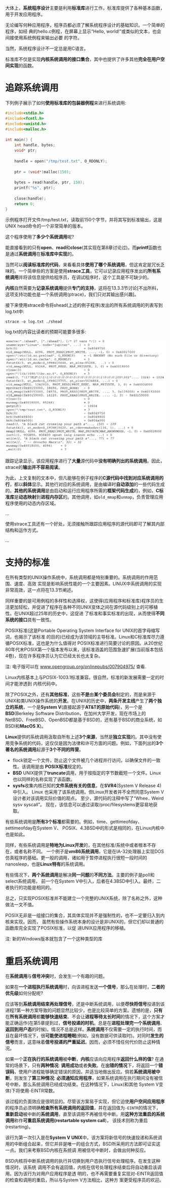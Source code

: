 大体上，**系统程序设计**主要是利用**标准库**进行工作，标准库提供了各种基本函数，用于开发应用程序。

无论编写何种应用程序，程序员都必须了解系统程序设计的基础知识。一个简单的程序，如经 典的hello.c例程，在屏幕上显示“Hello, world!”或类似的文本，也会间接使用系统例程来输出必要 的字符。

当然，系统程序设计不一定总是用C语言。

标准库不仅是实现**内核系统调用的接口集合**，其中也提供了许多其他**完全在用户空间实现**的函数。

# 追踪系统调用

下列例子展示了如何**使用标准库的包装器例程**来进行系统调用:

```c
#include<stdio.h> 
#include<fcntl.h> 
#include<unistd.h> 
#include<malloc.h> 

int main() { 
    int handle, bytes; 
    void* ptr; 

    handle = open("/tmp/test.txt", O_RDONLY); 

    ptr = (void*)malloc(150); 

    bytes = read(handle, ptr, 150); 
    printf("%s", ptr); 

    close(handle); 
    return 0; 
}
```

示例程序打开文件/tmp/test.txt，读取前150个字节，并将其写到标准输出，这是UNIX head命令的一个非常简单的版本。

这个程序使用了**多少个系统调用**呢? 

能直接看到的只有**open**、**read**和**close**(其实现在第8章讨论过)。而**printf**函数也是通过**系统调用**在**标准库中实现**的。

当然可以**阅读标准库的代码**，来看看具体**使用了哪个系统调用**，但这肯定是冗长乏味的。一个简单些的方案是使用**strace工具**，它可以记录应用程序发出的**所有系统调用**并将该信息提供给程序员，在调试程序时，这个工具是不可缺少的。

**内核**自然需要为**记录系统调用**提供**专门的支持**，这将在13.3.3节讨论\[不出所料，这项支持功能也是一个系统调用(ptrace)，我们只对其输出感兴趣]。

接下来使用strace命令将shead(上述的例子程序)发出的所有系统调用的列表写到log.txt中:

```
strace -o log.txt ./shead
```

log.txt的内容比读者的预期可能要多很多:

![2020-01-26-18-27-59.png](./images/2020-01-26-18-27-59.png)

跟踪记录显示，该应用程序进行了**大量**源代码中**没有明确列出的系统调用**。因此，strace的**输出并不容易阅读**。

为此，上文复制的文本中，但凡能够在例子程序的**C源代码中找到对应系统调用的行**，都以**斜体**显示。其他行对应的系统调用，是由编译时**自动添加**的一些代码生成的。**其他的系统调用**是由启动和运行应用程序所需的**框架代码生成**的，例如，**C标准库**是**动态映射**到**进程内存区**的。其他调用，如`old_mmap`和`unmap`，负责管理应用程序使用的动态内存区域。

...

使用strace工具还有一个好处，无须接触所跟踪应用程序的源代码即可了解其内部结构和运作方式。

...

# 支持的标准

在所有类型的UNIX操作系统中，系统调用都是特别重要的。系统调用的作用范围、速度、高效 实现是影响系统性能的一个主要因素。LINUX中系统调用的实现非常高效，这一点将在13.3节阐述。

同样重要的是可用例程的多样性和选择权，这使得(应用程序和标准库)程序员的生活更加轻松，并促进了程序在各种不同UNIX变体之间在源代码级别上的可移植性。在UNIX超过25年的历史中，这促进 了标准和事实标准的出现，从而使得**不同系统的接口**具有一致性。

POSIX标准(这是Portable Operating System Interface for UNIX的首字母缩写词，也揭示了该标准 的目的)已经成为该领域的主导标准。Linux和C标准库尽力遵循POSIX标准，这也是为什么值得对 POSIX标准进行简要讨论的原因。从20世纪80年代末POSIX第一个版本发布以来，该标准涵盖的范围急速扩展(当前版本包括4卷)，现在许多程序员认为它已经太长也太复杂。

注: 电子版可以在 www.opengroup.org/onlinepubs/007904975/ 查看.

Linux内核基本上与POSIX-1003.1标准兼容。很自然，标准的新发展需要一定的时间才能渗透到 内核代码中。

除了POSIX之外，还有**其他标准**，这些**不是**由**某个委员会**制定的，而是来源于UNIX和类UNIX操作系统的**开发**。在UNIX的历史中，**两条开发主线**产生了**两个独立的系统**，一个是**System V**(直接起源于**AT&T的原始代码**)，另一个是**BSD**(Berkeley Software Distribution，在加州大学开发，现在市场上的NetBSD、FreeBSD、OpenBSD都是基于BSD的，还有基于BSD的商业系统，如BSDI和**MacOS X**)。

**Linux**提供的系统调用汲取自所有上述**3个来源**，当然是**独立实现**的。其中没有使用竞争系统的代码，这仅仅是因为法律和许可方面的问题。例如，下面列出的**3个著名的系统调用**起源于**3个不同的阵营**。

- flock锁定一个文件，防止这个文件被几个进程并行访问，以确保文件的一致性。该调用是由 **POSIX标准**规定的。
- **BSD** UNIX提供了**truncate**调用，用于按指定的字节数截短一个文件。Linux也以同样的名称实现了该函数。
- **sysfs**收集内核已知的**文件系统有关的信息**，在**SVR4**(System V Release 4)中引入。 Linux 也采用了该系统调用。但Linux开发者并不全然同意System V设计者对该调用实际价值的观点， 至少，源代码的注释中写了“Whee.. Weird sysv syscall”。 现在，该信息可以通过读取/proc/filesystems更容易地获取。

有些系统调用是**所有3个标准**都需要的。例如，time、gettimeofday、settimeofday在System V、 POSIX、4.3BSD中的形式是相同的，在Linux内核中也是如此。

同样，有些系统调用是**特地为Linux开发**的，在其他标准/系统中或者根本不存在，或者名称不同。 一个例子是**vm86系统调用**，它是在IA-32处理器上实现DOS仿真程序的基础。更一般的调用，诸如用于暂停进程执行很短一段时间的nanosleep，也是**Linux特有**的系统调用。

有些情况下，**两个系统调用**是解决**同一问题**的**不同方法**。主要的例子是poll和select系统调用， 前一个在System V中引入，后者在4.3BSD中引入。最终，二者执行的功能是相同的。

总之，只实现POSIX标准并不能建立一个完整的UNIX系统，除了名称之外，这种做法一文不值。

POSIX无非是一组接口的集合，其具体实现并不是强制性的，也不一定要归入到内核来实现。因而， 虽然有些操作系统本身的设计是非UNIX的，但它们却以普通的函数库完全实现了POSIX标准，以促 进UNIX应用程序的移植。

注: 新的Windows版本就包含了一个这种类型的库

# 重启系统调用

在**系统调用**与**信号冲突**时，会发生一个有趣的问题。

如果在**一个进程执行系统调用**时，向该进程发送**一个信号**，那么在处理时，**二者的优先级**如何分配呢? 

应该等到**系统调用结束再处理信号**，还是中断系统调用，以便**尽快将信号**投递到该进程?第一种方案导致的问题显然比较少，也是比较简单的方案。遗憾的是，**只有**在**所有系统调用**都**能够快速结束**、不会让**进程等待太长时间**的情况下，这个方案才能正确运作(在第5章提到过，**信号投递的时机**，总是在**进程处理完一个系统调用**、**返回到用户态**的时候)。情况不总是这样。**系统调用**不仅需要一定的执行时间，而且在最坏情况下，很**可能使进程睡眠**(例如，没有数据可供读取时)。对同时**发生的信号**而言，这意味着**信号投递的严重延迟**。因而，必须不惜任何代价防止这种情况。

如果一个**正在执行的系统调用**被**中断**，**内核**应该向应用程序**返回什么样的值**? 在通常的场景下，只有**两种情况**: **调用成功**或者**失败**。在**出错的情况**下，将返回一个**错误码**，使用户进程能够确定错误的原因，并适当地做出反应。倘若**系统调用被中断**，则发生了**第三种情况**: **必须通知应用程序**，如果系统调用在执行期间没有被信号中断，那么系统调用已经成功结束。在这种情况下，Linux(和其他 System V变体)下将使用-EINTR常数。

该过程的负面效应是很明显的。尽管该方案易于实现，但它迫使**用户空间应用程序**的程序员必须明确**检查所有系统调用的返回值**，并在返回值为`-EINTR`的情况下，**重新启动**被中断的**系统调用**，直至该调用不再被信号中断。用**这种方法重启的系统调用**称作**可重启系统调用(restartable system call**)， 该技术则称为重启(restarting)。

该行为第一次引入是在**System V UNIX**中。该方案将新信号的快速投递和系统调用的中断组合起来，但它并非是唯一的组合方式，BSD所采用的方法即可证实这一点。我们来考察BSD内核在系统调 用被信号中断时，会做出何种反应。

BSD内核将中断系统调用的执行并切换到用户态执行信号处理程序。在发生这种情况时，该系统 调用不会有返回值，内核在信号处理程序结束后将自动重启该调用。因为该行为对用户应用程序是透 明的，也不再需要重复实现对-EINTR返回值的检查和调用的重启，所以与System V方法相比，这种方 案更受程序员的欢迎。

